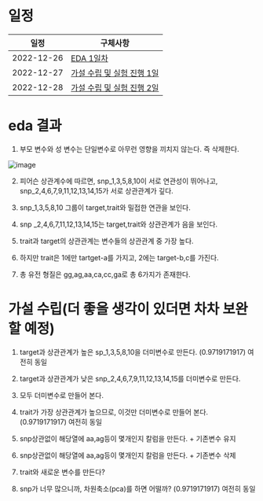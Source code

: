 
# 일정
|일정|구체사항|
|------|---|
|2022-12-26|[EDA 1일차](https://github.com/stockmanager1/toy-project/tree/main/%EC%9C%A0%EC%A0%84%EC%B2%B4%20%EC%A0%95%EB%B3%B4%20%ED%92%88%EC%A2%85%20%EB%B6%84%EB%A5%98%20AI%20%EA%B2%BD%EC%A7%84%EB%8C%80%ED%9A%8C/12%EC%9B%94%2026%EC%9D%BC%201%EC%9D%BC%EC%B0%A8)|
|2022-12-27|[가설 수립 및 실험 진행 1일](https://github.com/stockmanager1/toy-project/tree/main/%EC%9C%A0%EC%A0%84%EC%B2%B4%20%EC%A0%95%EB%B3%B4%20%ED%92%88%EC%A2%85%20%EB%B6%84%EB%A5%98%20AI%20%EA%B2%BD%EC%A7%84%EB%8C%80%ED%9A%8C/12%EC%9B%94%2027%EC%9D%BC%202%EC%9D%BC%EC%B0%A8)|
|2022-12-28|[가설 수립 및 실험 진행 2일](https://github.com/stockmanager1/toy-project/tree/main/%EC%9C%A0%EC%A0%84%EC%B2%B4%20%EC%A0%95%EB%B3%B4%20%ED%92%88%EC%A2%85%20%EB%B6%84%EB%A5%98%20AI%20%EA%B2%BD%EC%A7%84%EB%8C%80%ED%9A%8C/12%EC%9B%94%2028%EC%9D%BC%203%EC%9D%BC%EC%B0%A8)|



# eda 결과

1. 부모 변수와 성 변수는 단일변수로 아무런 영향을 끼치지 않는다. 즉 삭제한다.

![image](https://user-images.githubusercontent.com/95357946/209654034-7c246eef-ec25-49e4-8b25-91a58bcce9d0.png)

2. 피어슨 상관계수에 따르면, snp_1,3,5,8,10이 서로 연관성이 뛰어나고, snp_2,4,6,7,9,11,12,13,14,15가 서로 상관관계가 깊다.

3. snp_1,3,5,8,10 그룹이 target,trait와 밀접한 연관을 보인다.

4. snp _2,4,6,7,11,12,13,14,15는 target,trait와 상관관계가 음을 보인다.

5. trait과 target의 상관관계는 변수들의 상관관계 중 가장 높다.

6. 하지만 trait은 1에만 tartget-a를 가지고, 2에는 target-b,c를 가진다.

7. 총 유전 형질은 gg,ag,aa,ca,cc,ga로 총 6가지가 존재한다.

# 가설 수립(더 좋을 생각이 있더면 차차 보완할 예정)

1. target과 상관관계가 높은 sp_1,3,5,8,10을 더미변수로 만든다. (0.9719171917) 여전히 동일

2. target과 상관관계가 낮은 snp_2,4,6,7,9,11,12,13,14,15를 더미변수로 만든다.

3. 모두 더미변수로 만들어 본다.

4. trait가 가장 상관관계가 높으므로, 이것만 더미변수로 만들어 본다. (0.9719171917) 여전히 동일

5. snp상관없이 해당열에 aa,ag등이 몇개인지 칼럼을 만든다. + 기존변수 유지

6. snp상관없이 해당열에 aa,ag등이 몇개인지 칼럼을 만든다. + 기존변수 삭제

7. trait와 새로운 변수를 만든다?

8. snp가 너무 많으니까, 차원축소(pca)를 하면 어떨까? (0.9719171917) 여전히 동일
